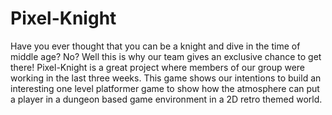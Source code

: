 # Pixel-Knight
Have you ever thought that you can be a knight and dive in the time of middle age? No? Well this is why our team gives an exclusive chance to get there! Pixel-Knight is a great project where members of our group were working in the last three weeks. This game shows our intentions to build an interesting one level platformer game to show how the atmosphere can put a player in a dungeon based game environment in a 2D retro themed world.
